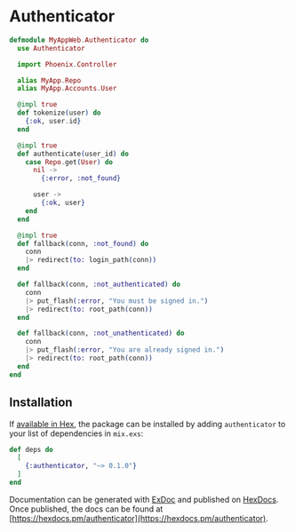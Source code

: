 # Authenticator

```elixir
defmodule MyAppWeb.Authenticator do
  use Authenticator

  import Phoenix.Controller

  alias MyApp.Repo
  alias MyApp.Accounts.User

  @impl true
  def tokenize(user) do
    {:ok, user.id}
  end

  @impl true
  def authenticate(user_id) do
    case Repo.get(User) do
      nil ->
        {:error, :not_found}

      user ->
        {:ok, user}
    end
  end

  @impl true
  def fallback(conn, :not_found) do
    conn
    |> redirect(to: login_path(conn))
  end

  def fallback(conn, :not_authenticated) do
    conn
    |> put_flash(:error, "You must be signed in.")
    |> redirect(to: root_path(conn))
  end

  def fallback(conn, :not_unathenticated) do
    conn
    |> put_flash(:error, "You are already signed in.")
    |> redirect(to: root_path(conn))
  end
end
```

## Installation

If [available in Hex](https://hex.pm/docs/publish), the package can be installed
by adding `authenticator` to your list of dependencies in `mix.exs`:

```elixir
def deps do
  [
    {:authenticator, "~> 0.1.0"}
  ]
end
```

Documentation can be generated with [ExDoc](https://github.com/elixir-lang/ex_doc)
and published on [HexDocs](https://hexdocs.pm). Once published, the docs can
be found at [https://hexdocs.pm/authenticator](https://hexdocs.pm/authenticator).

